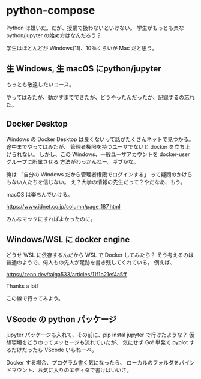 # python-compose

Python は嫌いだ。だが、授業で扱わないといけない。
学生がもっとも楽な python/jupyter の始め方はなんだろう？

学生はほとんどが Windows(11)、10％くらいが Mac だと思う。


## 生 Windows, 生 macOS にpython/jupyter

もっとも敬遠したいコース。

やってはみたが、動かすまでできたが、どうやったんだったか、記録するの忘れた。


## Docker Desktop

Windows の Docker Desktop は良くないって話がたくさんネットで見つかる。
途中までやってはみたが、
管理者権限を持つユーザでないと docker を立ち上げられない。
しかし、この Windows、一般ユーザアカウントを docker-user グループに所属させる
方法がわっかんねー。ギブかな。

俺は
「自分の Windows だから管理者権限でログインする」
って疑問のかけらもない人たちを信じない。
え？大学の情報の先生だって？やだなあ、もう。

macOS は楽ちんでいける。

https://www.idnet.co.jp/column/page_187.html

みんなマックにすればよかったのに。

## Windows/WSL に docker engine

どうせ WSL に依存するんだから WSL で Docker してみたら？
そう考えるのは普通のようで、何人もの先人が足跡を書き残してくれている。
例えば、

https://zenn.dev/taiga533/articles/11f1b21ef4a5ff

Thanks a lot!

この線で行ってみよう。

## VScode の python パッケージ

jupyter パッケージも入れて、その前に、pip instal jupyter で行けたような？
仮想環境をどうのってメッセージも流れていたが、
気にせず Go!
単発で pyplot するだけだったら VScode いらねーべ。

Docker する場合、プログラム書く気になったら、
ローカルのフォルダをバインドマウント、お気に入りのエディタで書けばいいさ。


